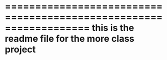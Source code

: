 ==================================================================
        this is the readme file for the more class project
==================================================================

